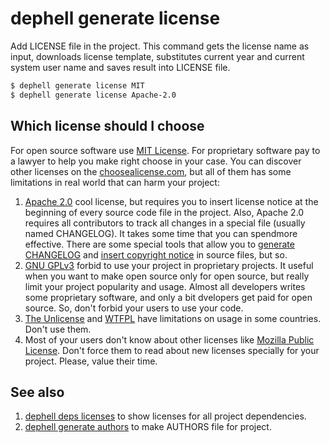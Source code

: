 # dephell generate license

Add LICENSE file in the project. This command gets the license name as input, downloads license template, substitutes current year and current system user name and saves result into LICENSE file.

```bash
$ dephell generate license MIT
$ dephell generate license Apache-2.0
```

## Which license should I choose

For open source software use [MIT License](https://en.wikipedia.org/wiki/MIT_License). For proprietary software pay to a lawyer to help you make right choose in your case. You can discover other licenses on the [choosealicense.com](https://choosealicense.com/), but all of them has some limitations in real world that can harm your project:

1. [Apache 2.0](https://en.wikipedia.org/wiki/Apache_License) cool license, but requires you to insert license notice at the beginning of every source code file in the project. Also, Apache 2.0 requires all contributors to track all changes in a special file (usually named CHANGELOG). It takes some time that you can spendmore effective. There are some special tools that allow you to [generate CHANGELOG](https://stackoverflow.com/a/23047890/8704691) and [insert copyright notice](https://github.com/licenses/lice) in source files, but so.
1. [GNU GPLv3](https://en.wikipedia.org/wiki/GNU_General_Public_License#Version_3) forbid to use your project in proprietary projects. It useful when you want to make open source only for open source, but really limit your project popularity and usage. Almost all developers writes some proprietary software, and only a bit dvelopers get paid for open source. So, don't forbid your users to use your code.
1. [The Unlicense](https://en.wikipedia.org/wiki/Unlicense) and [WTFPL](https://en.wikipedia.org/wiki/WTFPL) have limitations on usage in some countries. Don't use them.
1. Most of your users don't know about other licenses like [Mozilla Public License](https://en.wikipedia.org/wiki/Mozilla_Public_License). Don't force them to read about new licenses specially for your project. Please, value their time.

## See also

1. [dephell deps licenses](cmd-deps-licenses) to show licenses for all project dependencies.
1. [dephell generate authors](cmd-generate-authors) to make AUTHORS file for project.
